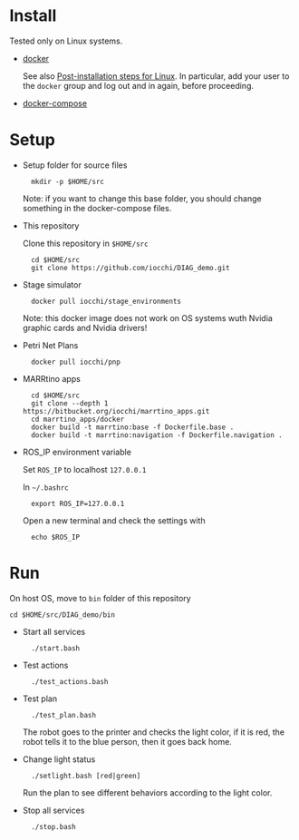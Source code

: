 # Install

Tested only on Linux systems.

* [docker](http://www.docker.com)

    See also 
    [Post-installation steps for Linux](https://docs.docker.com/install/linux/linux-postinstall/).
    In particular, add your user to the `docker` group and log out and in again, before proceeding.

* [docker-compose](https://docs.docker.com/compose/install/)

# Setup

* Setup folder for source files

        mkdir -p $HOME/src

    Note: if you want to change this base folder, you should change something in the docker-compose files.


* This repository

    Clone this repository in `$HOME/src`

        cd $HOME/src
        git clone https://github.com/iocchi/DIAG_demo.git

* Stage simulator

        docker pull iocchi/stage_environments

    Note: this docker image does not work on OS systems wuth Nvidia graphic cards and Nvidia drivers!

* Petri Net Plans

        docker pull iocchi/pnp

* MARRtino apps

        cd $HOME/src
        git clone --depth 1 https://bitbucket.org/iocchi/marrtino_apps.git
        cd marrtino_apps/docker
        docker build -t marrtino:base -f Dockerfile.base .
        docker build -t marrtino:navigation -f Dockerfile.navigation .

* ROS_IP environment variable

    Set `ROS_IP` to localhost `127.0.0.1`

    In `~/.bashrc`

        export ROS_IP=127.0.0.1

    Open a new terminal and check the settings with 

        echo $ROS_IP


# Run

On host OS, move to `bin` folder of this repository

    cd $HOME/src/DIAG_demo/bin


* Start all services

        ./start.bash


* Test actions

        ./test_actions.bash


* Test plan

        ./test_plan.bash

    The robot goes to the printer and checks the light color, if it is red,
    the robot tells it to the blue person, then it goes back home.


* Change light status

        ./setlight.bash [red|green]

    Run the plan to see different behaviors according to the light color.

* Stop all services

        ./stop.bash

